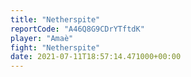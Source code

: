 ```yaml
---
title: "Netherspite"
reportCode: "A46Q8G9CDrYTftdK"
player: "Amaè"
fight: "Netherspite"
date: 2021-07-11T18:57:14.471000+00:00
---
```

